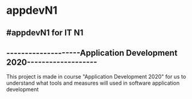 # appdevN1
#appdevN1 for IT N1
-------------------------------------------------------------------
--------------------Application Development 2020-------------------
-------------------------------------------------------------------

This project is made in course "Application Development 2020" for us to understand what tools and measures will used in software application development
